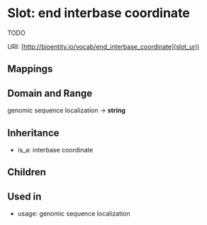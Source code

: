 # Slot: end interbase coordinate


TODO

URI: [http://bioentity.io/vocab/end_interbase_coordinate](slot_uri)
## Mappings

## Domain and Range

genomic sequence localization -> **string**
## Inheritance

 *  is_a: interbase coordinate
## Children

## Used in

 *  usage: genomic sequence localization
